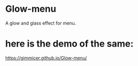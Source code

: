 # Glow-menu
A glow and glass effect for menu.

 # here is the demo of the same:
 https://gimmicer.github.io/Glow-menu/
